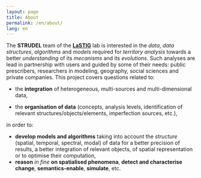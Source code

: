 ```yaml
---
layout: page
title: About
permalink: /en/about/
lang: en
---
```


The **STRUDEL** team of the **[LaSTIG](https://umr-lastig.fr)** lab is interested in the *data*, *data structures*, *algorithms* and *models* required for *territory analysis* towards a better *understanding* of its *mecanisms* and its *evolutions*. Such analyses are lead in partnership with users and guided by some of their needs: public prescribers, researchers in modeling, geography, social sciences and private companies. This project covers questions related to:

- the **integration** of heterogeneous, multi-sources and multi-dimensional data,

- the **organisation of data** (concepts, analysis levels, identification of relevant structures/objects/elements, imperfection sources, etc.),

in order to:
- **develop models and algorithms** taking into account the *structure* (spatial, temporal, spectral, modal) of data for a better precision of results, a better integration of relevant objects, of spatial representation or to optimise their computation,
- **reason** *in fine* **on spatialised phenomena**, **detect and characterise change**,  **semantics-enable**, **simulate**, etc.
